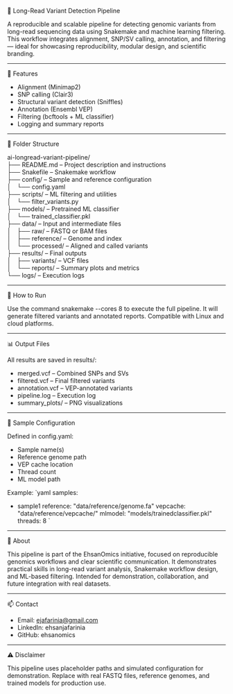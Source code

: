 🧬 Long-Read Variant Detection Pipeline

A reproducible and scalable pipeline for detecting genomic variants from long-read sequencing data using Snakemake and machine learning filtering. This workflow integrates alignment, SNP/SV calling, annotation, and filtering — ideal for showcasing reproducibility, modular design, and scientific branding.

---

🚀 Features

- Alignment (Minimap2)  
- SNP calling (Clair3)  
- Structural variant detection (Sniffles)  
- Annotation (Ensembl VEP)  
- Filtering (bcftools + ML classifier)  
- Logging and summary reports

---

📁 Folder Structure

ai-longread-variant-pipeline/  
├── README.md – Project description and instructions  
├── Snakefile – Snakemake workflow  
├── config/ – Sample and reference configuration  
│ └── config.yaml  
├── scripts/ – ML filtering and utilities  
│ └── filter_variants.py  
├── models/ – Pretrained ML classifier  
│ └── trained_classifier.pkl  
├── data/ – Input and intermediate files  
│ ├── raw/ – FASTQ or BAM files  
│ ├── reference/ – Genome and index  
│ └── processed/ – Aligned and called variants  
├── results/ – Final outputs  
│ ├── variants/ – VCF files  
│ └── reports/ – Summary plots and metrics  
└── logs/ – Execution logs

---

🧪 How to Run

Use the command snakemake --cores 8 to execute the full pipeline. It will generate filtered variants and annotated reports. Compatible with Linux and cloud platforms.

---

📊 Output Files

All results are saved in results/:  
- merged.vcf – Combined SNPs and SVs  
- filtered.vcf – Final filtered variants  
- annotation.vcf – VEP-annotated variants  
- pipeline.log – Execution log  
- summary_plots/ – PNG visualizations

---

📌 Sample Configuration

Defined in config.yaml:  
- Sample name(s)  
- Reference genome path  
- VEP cache location  
- Thread count  
- ML model path

Example:
`yaml
samples:
  - sample1
reference: "data/reference/genome.fa"
vepcache: "data/reference/vepcache/"
mlmodel: "models/trainedclassifier.pkl"
threads: 8
`

---

🧠 About

This pipeline is part of the EhsanOmics initiative, focused on reproducible genomics workflows and clear scientific communication. It demonstrates practical skills in long-read variant analysis, Snakemake workflow design, and ML-based filtering. Intended for demonstration, collaboration, and future integration with real datasets.

---

📫 Contact

- Email: ejafarinia@gmail.com  
- LinkedIn: ehsanjafarinia  
- GitHub: ehsanomics

---

⚠️ Disclaimer

This pipeline uses placeholder paths and simulated configuration for demonstration. Replace with real FASTQ files, reference genomes, and trained models for production use.
